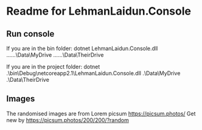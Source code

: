 ﻿# Readme for LehmanLaidun.Console

## Run console

If you are in the bin folder: 
dotnet LehmanLaidun.Console.dll ..\..\..\Data\MyDrive ..\..\..\Data\TheirDrive

If you are in the project folder: 
dotnet .\bin\Debug\netcoreapp2.1\LehmanLaidun.Console.dll .\Data\MyDrive .\Data\TheirDrive

## Images
The randomised images are from Lorem picsum https://picsum.photos/
Get new by https://picsum.photos/200/200/?random
